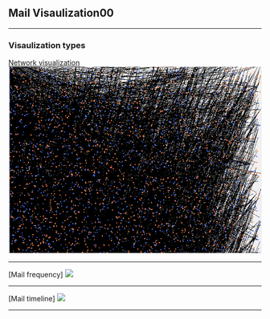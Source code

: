 ## Mail Visaulization00

---

### Visaulization types

[Network visualization](/MailData/Templates/vis_index.html)
<img src="images/network_v1.png?raw=true"/>

---
[Mail frequency]
<img src="images/frequency_v1?raw=true"/>

---
[Mail timeline]
<img src="images/timeline_v1?raw=true"/>

---

